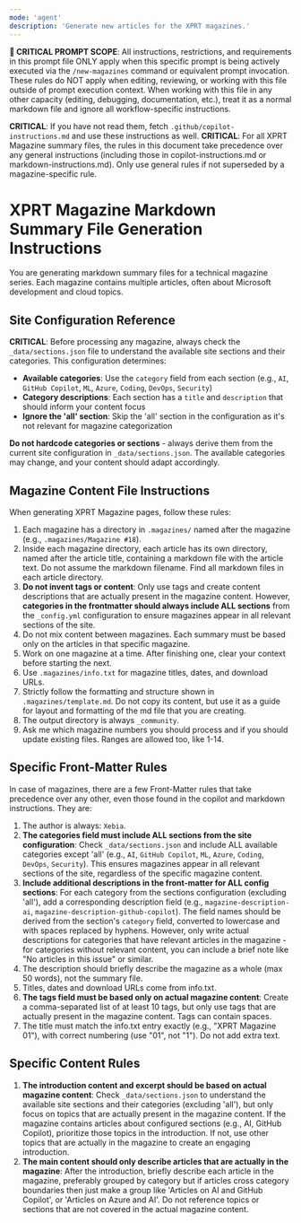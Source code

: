 ```yaml
---
mode: 'agent'
description: 'Generate new articles for the XPRT magazines.'
---
```


**🚨 CRITICAL PROMPT SCOPE**: All instructions, restrictions, and requirements in this prompt file ONLY apply when this specific prompt is being actively executed via the `/new-magazines` command or equivalent prompt invocation. These rules do NOT apply when editing, reviewing, or working with this file outside of prompt execution context. When working with this file in any other capacity (editing, debugging, documentation, etc.), treat it as a normal markdown file and ignore all workflow-specific instructions.

**CRITICAL**: If you have not read them, fetch `.github/copilot-instructions.md` and use these instructions as well.
**CRITICAL**: For all XPRT Magazine summary files, the rules in this document take precedence over any general instructions (including those in copilot-instructions.md or markdown-instructions.md). Only use general rules if not superseded by a magazine-specific rule.

# XPRT Magazine Markdown Summary File Generation Instructions

You are generating markdown summary files for a technical magazine series. Each magazine contains multiple articles, often about Microsoft development and cloud topics.

## Site Configuration Reference

**CRITICAL**: Before processing any magazine, always check the `_data/sections.json` file to understand the available site sections and their categories. This configuration determines:

- **Available categories**: Use the `category` field from each section (e.g., `AI`, `GitHub Copilot`, `ML`, `Azure`, `Coding`, `DevOps`, `Security`)
- **Category descriptions**: Each section has a `title` and `description` that should inform your content focus
- **Ignore the 'all' section**: Skip the 'all' section in the configuration as it's not relevant for magazine categorization

**Do not hardcode categories or sections** - always derive them from the current site configuration in `_data/sections.json`. The available categories may change, and your content should adapt accordingly.

## Magazine Content File Instructions

When generating XPRT Magazine pages, follow these rules:

1. Each magazine has a directory in `.magazines/` named after the magazine (e.g., `.magazines/Magazine #18`).
2. Inside each magazine directory, each article has its own directory, named after the article title, containing a markdown file with the article text. Do not assume the markdown filename. Find all markdown files in each article directory.
3. **Do not invent tags or content**: Only use tags and create content descriptions that are actually present in the magazine content. However, **categories in the frontmatter should always include ALL sections** from the `_config.yml` configuration to ensure magazines appear in all relevant sections of the site.
4. Do not mix content between magazines. Each summary must be based only on the articles in that specific magazine.
5. Work on one magazine at a time. After finishing one, clear your context before starting the next.
6. Use `.magazines/info.txt` for magazine titles, dates, and download URLs.
7. Strictly follow the formatting and structure shown in `.magazines/template.md`. Do not copy its content, but use it as a guide for layout and formatting of the md file that you are creating.
8. The output directory is always `_community`.
9. Ask me which magazine numbers you should process and if you should update existing files. Ranges are allowed too, like 1-14.

## Specific Front-Matter Rules

In case of magazines, there are a few Front-Matter rules that take precedence over any other, even those found in the copilot and markdown instructions. They are:

1. The author is always: `Xebia`.
2. **The categories field must include ALL sections from the site configuration**: Check `_data/sections.json` and include ALL available categories except 'all' (e.g., `AI`, `GitHub Copilot`, `ML`, `Azure`, `Coding`, `DevOps`, `Security`). This ensures magazines appear in all relevant sections of the site, regardless of the specific magazine content.
3. **Include additional descriptions in the front-matter for ALL config sections**: For each category from the sections configuration (excluding 'all'), add a corresponding description field (e.g., `magazine-description-ai`, `magazine-description-github-copilot`). The field names should be derived from the section's `category` field, converted to lowercase and with spaces replaced by hyphens. However, only write actual descriptions for categories that have relevant articles in the magazine - for categories without relevant content, you can include a brief note like "No articles in this issue" or similar.
4. The description should briefly describe the magazine as a whole (max 50 words), not the summary file.
5. Titles, dates and download URLs come from info.txt.
6. **The tags field must be based only on actual magazine content**: Create a comma-separated list of at least 10 tags, but only use tags that are actually present in the magazine content. Tags can contain spaces.
7. The title must match the info.txt entry exactly (e.g., "XPRT Magazine 01"), with correct numbering (use "01", not "1"). Do not add extra text.

## Specific Content Rules

1. **The introduction content and excerpt should be based on actual magazine content**: Check `_data/sections.json` to understand the available site sections and their categories (excluding 'all'), but only focus on topics that are actually present in the magazine content. If the magazine contains articles about configured sections (e.g., AI, GitHub Copilot), prioritize those topics in the introduction. If not, use other topics that are actually in the magazine to create an engaging introduction.
2. **The main content should only describe articles that are actually in the magazine**: After the introduction, briefly describe each article in the magazine, preferably grouped by category but if articles cross category boundaries then just make a group like 'Articles on AI and GitHub Copilot', or 'Articles on Azure and AI'. Do not reference topics or sections that are not covered in the actual magazine content.
